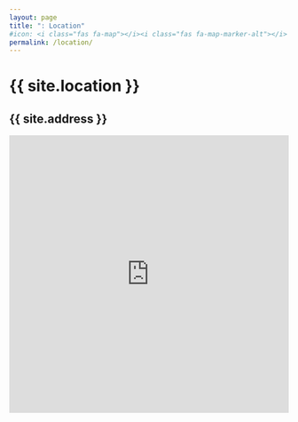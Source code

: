 ```yaml
---
layout: page
title: ": Location"
#icon: <i class="fas fa-map"></i><i class="fas fa-map-marker-alt"></i>
permalink: /location/
---
```

# {{ site.location }}
## {{ site.address }}

<iframe src="https://www.google.com/maps/embed?pb=!1m14!1m8!1m3!1d12850.47918775832!2d127.3459548!3d36.3699872!3m2!1i1024!2i768!4f13.1!3m3!1m2!1s0x0%3A0x47c8329811e36d95!2z7Lap64Ko64yA7ZWZ6rWQIOuMgOuNley6oO2NvOyKpA!5e0!3m2!1sko!2skr!4v1535543277548" width="100%" height="500" frameborder="0" style="border:0" allowfullscreen></iframe>
